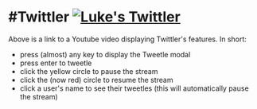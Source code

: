 #Twittler
[![Luke's Twittler](http://img.youtube.com/vi/BEw-s4Le6Go/0.jpg)](http://www.youtube.com/watch?v=BEw-s4Le6Go&)
================

Above is a link to a Youtube video displaying Twittler's features. In short:
- press (almost) any key to display the Tweetle modal
- press enter to tweetle
- click the yellow circle to pause the stream
- click the (now red) circle to resume the stream
- click a user's name to see their tweetles (this will automatically pause the stream)
